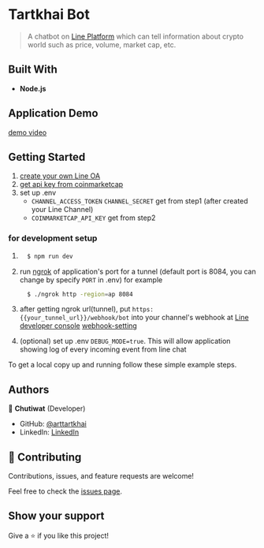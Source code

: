 # Tartkhai Bot

> A chatbot on [Line Platform](https://line.me/en/) which can tell information about crypto world such as price, volume, market cap, etc.

## Built With

* **Node.js**

## Application Demo

[demo video](./public/demo-bot.gif)

## Getting Started

1. [create your own Line OA](https://developers.line.biz/en/docs/messaging-api/getting-started/)
2. [get api key from coinmarketcap](https://coinmarketcap.com/api/)
2. set up .env
    - `CHANNEL_ACCESS_TOKEN` `CHANNEL_SECRET` get from step1 (after created your Line Channel)
    - `COINMARKETCAP_API_KEY` get from step2
    
### for development setup
1.  ``` bash 
      $ npm run dev
    ```
  

2. run [ngrok](https://ngrok.com/) of application's port for a tunnel (default port is 8084, you can change by specify `PORT` in .env)
for example
    ``` bash 
      $ ./ngrok http -region=ap 8084
    ```

3. after getting ngrok url(tunnel), put `https:{{your_tunnel_url}}/webhook/bot` into your channel's webhook at [Line developer console](https://developers.line.biz/console/)
[webhook-setting](./public/webhook-setting.png)
4. (optional) set up .env `DEBUG_MODE=true`. This will allow application showing log of every incoming event from line chat

To get a local copy up and running follow these simple example steps.


## Authors

👤 **Chutiwat** (Developer)

- GitHub: [@arttartkhai](https://github.com/arttartkhai)
- LinkedIn: [LinkedIn](https://www.linkedin.com/in/chutiwat-chantasilp-9aa39b1a1)

## 🤝 Contributing

Contributions, issues, and feature requests are welcome!

Feel free to check the [issues page](https://github.com/arttartkhai/tartkhai-bot/issues).

## Show your support

Give a ⭐️ if you like this project!
